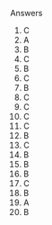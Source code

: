 Answers
1. C
2. A
3. B
4. C
5. B
6. C
7. B
8. C
9. C
10. C
11. C
12. B
13. C
14. B
15. B
16. B
17. C
18. B
19. A
20. B
